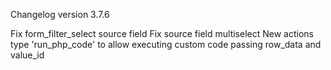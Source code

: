 Changelog version 3.7.6
 
Fix form_filter_select source field
Fix source field multiselect
New actions type 'run_php_code' to allow executing custom code passing row_data and value_id

